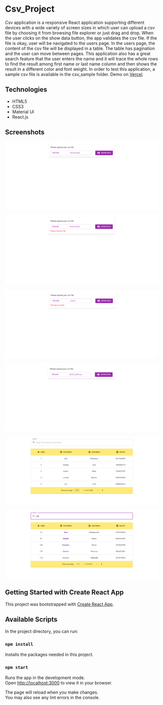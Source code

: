 # Csv_Project


Csv application is a responsive React application supporting different devices with a wide variety of screen sizes in which user can upload a csv file by choosing it from browsing file explorer or just drag and drop.
When the user clicks on the show data button, the app validates the csv file. If the file is okay, user will be navigated to the users page. In the users page, the content of the csv file will be displayed in a table. The table has pagination and the user can move between pages.
This application also has a great search feature that the user enters the name and it will trace the whole rows to find the result among first name or last name column and then shows the result in a different color and font weight.
In order to test this application, a sample csv file is available in the csv_sample folder.
Demo on [Vercel](https://csv-project.vercel.app/).

## Technologies

- HTML5
- CSS3
- Material UI
- React.js

## Screenshots

![1.PNG](screenshots/1.PNG)

![2.PNG](screenshots/2.PNG)

![3.PNG](screenshots/3.PNG)

![4.PNG](screenshots/4.PNG)

![5.PNG](screenshots/5.PNG)

![6.PNG](screenshots/6.PNG)

## Getting Started with Create React App

This project was bootstrapped with [Create React App](https://github.com/facebook/create-react-app).

## Available Scripts

In the project directory, you can run:

### `npm install`

Installs the packages needed in this project.

### `npm start`

Runs the app in the development mode.\
Open [http://localhost:3000](http://localhost:3000) to view it in your browser.

The page will reload when you make changes.\
You may also see any lint errors in the console.